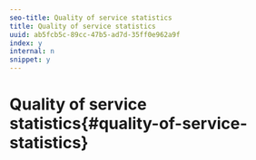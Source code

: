 ```yaml
---
seo-title: Quality of service statistics
title: Quality of service statistics
uuid: ab5fcb5c-89cc-47b5-ad7d-35ff0e962a9f
index: y
internal: n
snippet: y
---
```


# Quality of service statistics{#quality-of-service-statistics}

